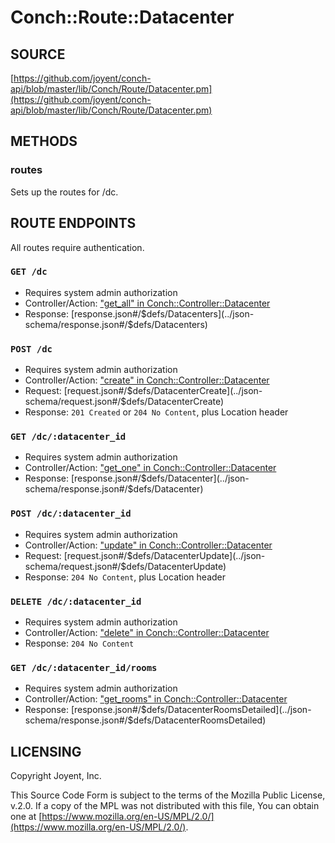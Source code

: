 # Conch::Route::Datacenter

## SOURCE

[https://github.com/joyent/conch-api/blob/master/lib/Conch/Route/Datacenter.pm](https://github.com/joyent/conch-api/blob/master/lib/Conch/Route/Datacenter.pm)

## METHODS

### routes

Sets up the routes for /dc.

## ROUTE ENDPOINTS

All routes require authentication.

### `GET /dc`

- Requires system admin authorization
- Controller/Action: ["get\_all" in Conch::Controller::Datacenter](../modules/Conch%3A%3AController%3A%3ADatacenter#get_all)
- Response: [response.json#/$defs/Datacenters](../json-schema/response.json#/$defs/Datacenters)

### `POST /dc`

- Requires system admin authorization
- Controller/Action: ["create" in Conch::Controller::Datacenter](../modules/Conch%3A%3AController%3A%3ADatacenter#create)
- Request: [request.json#/$defs/DatacenterCreate](../json-schema/request.json#/$defs/DatacenterCreate)
- Response: `201 Created` or `204 No Content`, plus Location header

### `GET /dc/:datacenter_id`

- Requires system admin authorization
- Controller/Action: ["get\_one" in Conch::Controller::Datacenter](../modules/Conch%3A%3AController%3A%3ADatacenter#get_one)
- Response: [response.json#/$defs/Datacenter](../json-schema/response.json#/$defs/Datacenter)

### `POST /dc/:datacenter_id`

- Requires system admin authorization
- Controller/Action: ["update" in Conch::Controller::Datacenter](../modules/Conch%3A%3AController%3A%3ADatacenter#update)
- Request: [request.json#/$defs/DatacenterUpdate](../json-schema/request.json#/$defs/DatacenterUpdate)
- Response: `204 No Content`, plus Location header

### `DELETE /dc/:datacenter_id`

- Requires system admin authorization
- Controller/Action: ["delete" in Conch::Controller::Datacenter](../modules/Conch%3A%3AController%3A%3ADatacenter#delete)
- Response: `204 No Content`

### `GET /dc/:datacenter_id/rooms`

- Requires system admin authorization
- Controller/Action: ["get\_rooms" in Conch::Controller::Datacenter](../modules/Conch%3A%3AController%3A%3ADatacenter#get_rooms)
- Response: [response.json#/$defs/DatacenterRoomsDetailed](../json-schema/response.json#/$defs/DatacenterRoomsDetailed)

## LICENSING

Copyright Joyent, Inc.

This Source Code Form is subject to the terms of the Mozilla Public License,
v.2.0. If a copy of the MPL was not distributed with this file, You can obtain
one at [https://www.mozilla.org/en-US/MPL/2.0/](https://www.mozilla.org/en-US/MPL/2.0/).
